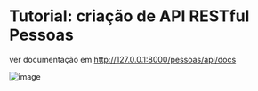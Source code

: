 # Tutorial: criação de API RESTful Pessoas

ver documentação em 
http://127.0.0.1:8000/pessoas/api/docs

![image](https://github.com/user-attachments/assets/464e7752-4a95-4f59-8f8d-434e12503814)
